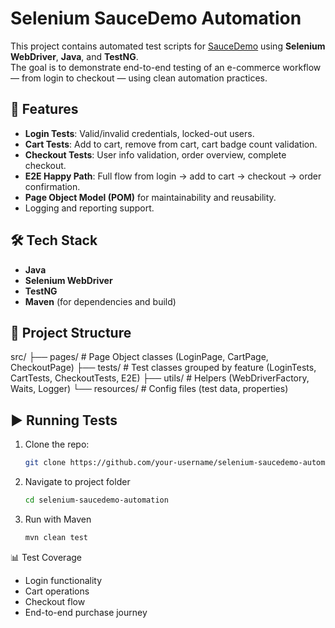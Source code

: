 # Selenium SauceDemo Automation

This project contains automated test scripts for [SauceDemo](https://www.saucedemo.com/) using **Selenium WebDriver**, **Java**, and **TestNG**.  
The goal is to demonstrate end-to-end testing of an e-commerce workflow — from login to checkout — using clean automation practices.

## 🚀 Features
- **Login Tests**: Valid/invalid credentials, locked-out users.
- **Cart Tests**: Add to cart, remove from cart, cart badge count validation.
- **Checkout Tests**: User info validation, order overview, complete checkout.
- **E2E Happy Path**: Full flow from login → add to cart → checkout → order confirmation.
- **Page Object Model (POM)** for maintainability and reusability.
- Logging and reporting support.

## 🛠️ Tech Stack
- **Java**
- **Selenium WebDriver**
- **TestNG**
- **Maven** (for dependencies and build)

## 📂 Project Structure
src/
├── pages/ # Page Object classes (LoginPage, CartPage, CheckoutPage)
├── tests/ # Test classes grouped by feature (LoginTests, CartTests, CheckoutTests, E2E)
├── utils/ # Helpers (WebDriverFactory, Waits, Logger)
└── resources/ # Config files (test data, properties)


## ▶️ Running Tests
1. Clone the repo:
   ```bash
   git clone https://github.com/your-username/selenium-saucedemo-automation.git
2. Navigate to project folder
    ```bash
   cd selenium-saucedemo-automation
3. Run with Maven
    ```bash
   mvn clean test

📊 Test Coverage
- Login functionality
- Cart operations
- Checkout flow
- End-to-end purchase journey